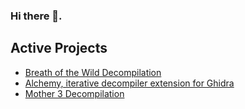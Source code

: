 ### Hi there 👋.

## Active Projects
* [Breath of the Wild Decompilation](https://github.com/zeldaret/botw)
* [Alchemy, iterative decompiler extension for Ghidra](https://github.com/notyourav/alchemy)
* [Mother 3 Decompilation](https://github.com/Kurausukun/mother3)

<!--
**notyourav/notyourav** is a ✨ _special_ ✨ repository because its `README.md` (this file) appears on your GitHub profile.

Here are some ideas to get you started:

- 🔭 I’m currently working on ...
- 🌱 I’m currently learning ...
- 👯 I’m looking to collaborate on ...
- 🤔 I’m looking for help with ...
- 💬 Ask me about ...
- 📫 How to reach me: ...
- 😄 Pronouns: ...
- ⚡ Fun fact: ...
-->
